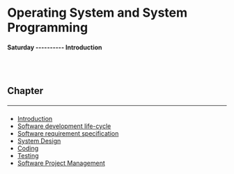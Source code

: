 <!--markdown practice-->
# Operating System and System Programming

#### **Saturday  ---------- Introduction</br>**


## </br></br>Chapter<hr/>

- [Introduction][P1]
- [Software development life-cycle][P2]
- [Software requirement specification][P3]
- [System Design][P4]
- [Coding][P5]
- [Testing][P6]
- [Software Project Management][P7]





<!--Links-->
[P1]: https://github.com/HasanTarik-REC/Note-Collections/blob/Feature/Fourth%20Year/Even%20Semester/Software%20Engineering/Introduction/Introduction.md
[P2]: https://github.com/HasanTarik-REC/Note-Collections/blob/Feature/Fourth%20Year/Even%20Semester/Software%20Engineering/Software%20development%20life%20cycle/SoftwareDevelopmentLifeCycle.md
[P3]: https://github.com/HasanTarik-REC/Note-Collections/blob/Feature/Third%20Year/Even%20Semester/Operating%20System/Process%20Management/Process%20Management.md
[P4]: https://github.com/HasanTarik-REC/Note-Collections/blob/Feature/Third%20Year/Even%20Semester/Operating%20System/Threads/Threads.md
[P5]: https://github.com/HasanTarik-REC/Note-Collections/blob/Feature/Third%20Year/Even%20Semester/Operating%20System/CPU%20scheduling/CPU%20scheduling.md
[P6]: https://github.com/HasanTarik-REC/Note-Collections/blob/Feature/Third%20Year/Even%20Semester/Operating%20System/Process%20Synchronization.md
[P7]: https://github.com/HasanTarik-REC/Note-Collections/blob/Feature/Third%20Year/Even%20Semester/Operating%20System/Deadlocks.md
<!--End-->
